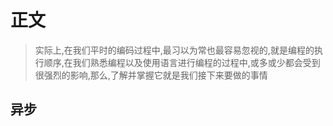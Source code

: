 # 正文

> 实际上,在我们平时的编码过程中,最习以为常也最容易忽视的,就是编程的执行顺序,在我们熟悉编程以及使用语言进行编程的过程中,或多或少都会受到很强烈的影响,那么,了解并掌握它就是我们接下来要做的事情

## 异步